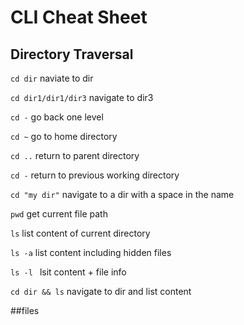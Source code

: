 # CLI Cheat Sheet

## Directory Traversal

`cd dir` 
naviate to dir

`cd dir1/dir1/dir3` 
navigate to dir3

`cd -` 
go back one level 

`cd ~` 
go to home directory 

`cd ..` 
return to parent directory

`cd -`
return to previous working directory 

`cd "my dir"`
navigate to a dir with a space in the name

`pwd` 
get current file path

`ls`
list content of current directory 

`ls -a`
list content including hidden files

`ls -l `
lsit content + file info

`cd dir && ls`
navigate to dir and list content 

##files





